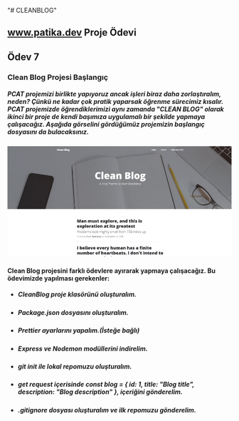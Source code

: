 "# CLEANBLOG" 
## www.patika.dev Proje Ödevi 

## Ödev 7
### Clean Blog Projesi Başlangıç
##### PCAT projemizi birlikte yapıyoruz ancak işleri biraz daha zorlaştıralım, neden? Çünkü ne kadar çok pratik yaparsak öğrenme sürecimiz kısalır. PCAT projemizde öğrendiklerimizi aynı zamanda "CLEAN BLOG" olarak ikinci bir proje de kendi başımıza uygulamalı bir şekilde yapmaya çalışacağız. Aşağıda görselini gördüğümüz projemizin başlangıç dosyasını da bulacaksınız.

![image](https://raw.githubusercontent.com/Kodluyoruz/taskforce/node.js/node-js/odev7/figures/CleanBlog.jpg)

#### Clean Blog projesini farklı ödevlere ayırarak yapmaya çalışacağız. Bu ödevimizde yapılması gerekenler:

* ##### CleanBlog proje klasörünü oluşturalım.
* ##### Package.json dosyasını oluşturalım.
* ##### Prettier ayarlarını yapalım.(İsteğe bağlı)
* ##### Express ve Nodemon modüllerini indirelim.
* ##### git init ile lokal repomuzu oluşturalım.
* ##### get request içerisinde const blog = { id: 1, title: "Blog title", description: "Blog description" }, içeriğini gönderelim.
* ##### .gitignore dosyası oluşturalım ve ilk repomuzu gönderelim.
